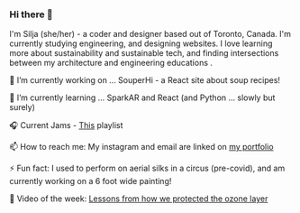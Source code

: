 ### Hi there 👋

I'm Silja (she/her) - a coder and designer based out of Toronto, Canada. I'm currently studying engineering, and designing websites. I love learning more about sustainability and sustainable tech, and finding intersections between my architecture and engineering educations . 


🔭 I’m currently working on ...  SouperHi - a React site about soup recipes!

🌱 I’m currently learning ...  SparkAR and React (and Python ... slowly but surely)

🎧 Current Jams - <a href = "https://open.spotify.com/playlist/4YEU1ouKgP4HDPqoYOD2cm?si=7c81a3jBS4ikVmyL42lUJA"> This</a> playlist

📫 How to reach me: My instagram and email are linked on <a href = "https://www.siljawalenius.com/" > my portfolio </a>

⚡ Fun fact: I used to perform on aerial silks in a circus (pre-covid), and am currently working on a 6 foot wide painting! 

🌿 Video of the week: <a href = "https://www.youtube.com/watch?v=08z_xW-szwM" > Lessons from how we protected the ozone layer </a>
